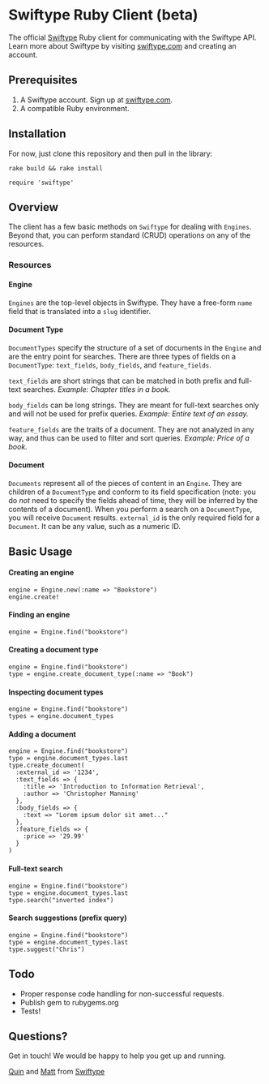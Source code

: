 Swiftype Ruby Client (beta)
=========

The official [Swiftype](http://swiftype.com) Ruby client for communicating with the Swiftype API. Learn more about Swiftype by visiting [swiftype.com](http://swiftype.com) and creating an account.

Prerequisites
------------
1. A Swiftype account. Sign up at [swiftype.com](http://swiftype.com).
2. A compatible Ruby environment.


Installation
------------

For now, just clone this repository and then pull in the library:

`rake build && rake install`

`require 'swiftype'`

Overview
-----

The client has a few basic methods on `Swiftype` for dealing with `Engines`.  Beyond that, you can perform standard (CRUD) operations on any of the resources.

### Resources

#### Engine

`Engines` are the top-level objects in Swiftype.  They have a free-form `name` field that is translated into a `slug` identifier.

#### Document Type

`DocumentTypes` specify the structure of a set of documents in the `Engine` and are the entry point for searches.  There are three types of fields on a `DocumentType`: `text_fields`, `body_fields`, and `feature_fields`.

`text_fields` are short strings that can be matched in both prefix and full-text searches.  _Example: Chapter titles in a book._

`body_fields` can be long strings.  They are meant for full-text searches only and will not be used for prefix queries.  _Example: Entire text of an essay._

`feature_fields` are the traits of a document.  They are not analyzed in any way, and thus can be used to filter and sort queries.  _Example: Price of a book._

#### Document

`Documents` represent all of the pieces of content in an `Engine`.  They are children of a `DocumentType` and conform to its field specification (note: you do *not* need to specify the fields ahead of time, they will be inferred by the contents of a document).  When you perform a search on a `DocumentType`, you will receive `Document` results.  `external_id` is the only required field for a `Document`. It can be any value, such as a numeric ID.


Basic Usage
-------------

#### Creating an engine

    engine = Engine.new(:name => "Bookstore")
    engine.create!

#### Finding an engine

    engine = Engine.find("bookstore")

#### Creating a document type

    engine = Engine.find("bookstore")
    type = engine.create_document_type(:name => "Book")

#### Inspecting document types

    engine = Engine.find("bookstore")
    types = engine.document_types

#### Adding a document

    engine = Engine.find("bookstore")
    type = engine.document_types.last
    type.create_document(
      :external_id => '1234',
      :text_fields => {
        :title => 'Introduction to Information Retrieval',
        :author => 'Christopher Manning'
      },
      :body_fields => {
        :text => "Lorem ipsum dolor sit amet..."
      },
      :feature_fields => {
        :price => '29.99'
      }
    )

#### Full-text search

    engine = Engine.find("bookstore")
    type = engine.document_types.last
    type.search("inverted index")

#### Search suggestions (prefix query)

    engine = Engine.find("bookstore")
    type = engine.document_types.last
    type.suggest("Chris")


Todo
----------

+ Proper response code handling for non-successful requests.
+ Publish gem to rubygems.org
+ Tests!


Questions?
----------
Get in touch! We would be happy to help you get up and running.

[Quin](mailto:quin@swiftype.com) and [Matt](mailto:matt@swiftype.com) from [Swiftype](http://swiftype.com)